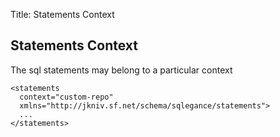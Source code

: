 Title: Statements Context

Statements Context
-------------
  
The sql statements may belong to a particular context 

    <statements 
      context="custom-repo"
      xmlns="http://jkniv.sf.net/schema/sqlegance/statements">
      ...
    </statements>
      
      